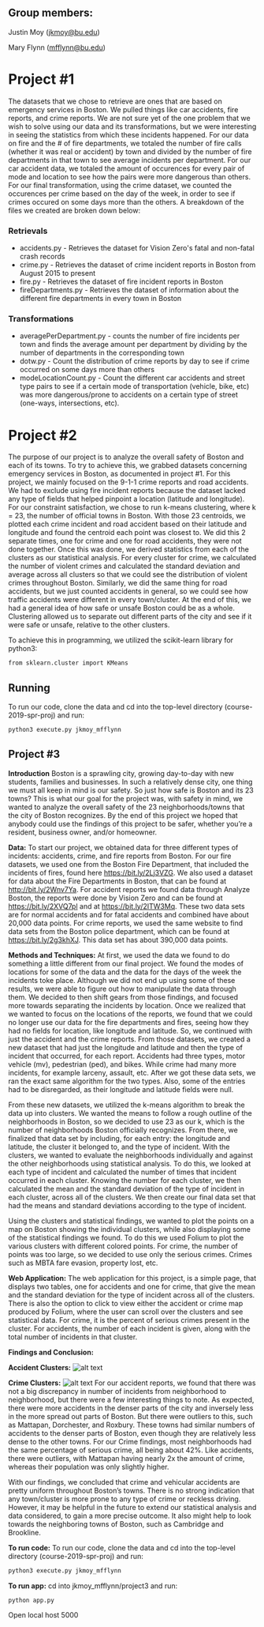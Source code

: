 ## Group members:
Justin Moy (jkmoy@bu.edu)

Mary Flynn (mfflynn@bu.edu)

# Project #1

The datasets that we chose to retrieve are ones that are based on emergency services in Boston. We pulled things like car accidents, fire reports, and crime reports. We are not sure yet of the one problem that we wish to solve using our data and its transformations, but we were interesting in seeing the statistics from which these incidents happened. For our data on fire and the # of fire departments, we totaled the number of fire calls (whether it was real or accident) by town and divided by the number of fire departments in that town to see average incidents per department. For our car accident data, we totaled the amount of occurences for every pair of mode and location to see how the pairs were more dangerous than others. For our final transformation, using the crime dataset, we counted the occurences per crime based on the day of the week, in order to see if crimes occured on some days more than the others. A breakdown of the files we created are broken down below:
### Retrievals 
* accidents.py - Retrieves the dataset for Vision Zero's fatal and non-fatal crash records
* crime.py - Retrieves the dataset of crime incident reports in Boston from August 2015 to present
* fire.py - Retrieves the dataset of fire incident reports in Boston
* fireDepartments.py - Retrieves the dataset of information about the different fire departments in every town in Boston

### Transformations
* averagePerDepartment.py - counts the number of fire incidents per town and finds the average amount per department by dividing by the number of departments in the corresponding town
* dotw.py - Count the distribution of crime reports by day to see if crime occurred on some days more than others
* modeLocationCount.py - Count the different car accidents and street type pairs to see if a certain mode of transportation (vehicle, bike, etc) was more dangerous/prone to accidents on a certain type of street (one-ways, intersections, etc).

# Project #2
The purpose of our project is to analyze the overall safety of Boston and each of its towns. To try to achieve this, we grabbed datasets concerning emergency services in Boston, as documented in project #1. For this project, we mainly focused on the 9-1-1 crime reports and road accidents. We had to exclude using fire incident reports because the dataset lacked any type of fields that helped pinpoint a location (latitude and longitude). For our constraint satisfaction, we chose to run k-means clustering, where k = 23, the number of official towns in Boston. With those 23 centroids, we plotted each crime incident and road accident based on their latitude and longitude and found the centroid each point was closest to. We did this 2 separate times, one for crime and one for road accidents, they were not done together. Once this was done, we derived statistics from each of the clusters as our statistical analysis. For every cluster for crime, we calculated the number of violent crimes and calculated the standard deviation and average across all clusters so that we could see the distribution of violent crimes throughout Boston. Similarly, we did the same thing for road accidents, but we just counted accidents in general, so we could see how traffic accidents were different in every town/cluster. At the end of this, we had a general idea of how safe or unsafe Boston could be as a whole. Clustering allowed us to separate out different parts of the city and see if it were safe or unsafe, relative to the other clusters. 

To achieve this in programming, we utilized the scikit-learn library for python3:
```bash
from sklearn.cluster import KMeans
```

## Running 
To run our code, clone the data and cd into the top-level directory (course-2019-spr-proj) and run:
```bash
python3 execute.py jkmoy_mfflynn
```

## Project #3
**Introduction**
Boston is a sprawling city, growing day-to-day with new students, families and businesses. In such a relatively dense city, one thing we must all keep in mind is our safety. So just how safe is Boston and its 23 towns? This is what our goal for the project was, with safety in mind, we wanted to analyze the overall safety of the 23 neighborhoods/towns that the city of Boston recognizes. By the end of this project we hoped that anybody could use the findings of this project to be safer, whether you’re a resident, business owner, and/or homeowner. 

**Data:**
To start our project, we obtained data for three different types of incidents: accidents, crime, and fire reports from Boston. For our fire datasets, we used one from the Boston Fire Department, that included the incidents of fires, found here https://bit.ly/2Lj3VZG. We also used a dataset for data about the Fire Departments in Boston, that can be found at http://bit.ly/2Wnv7Ya. For accident reports we found data through Analyze Boston, the reports were done by Vision Zero and can be found at https://bit.ly/2XVQ7pl and at https://bit.ly/2ITW3Mq. These two data sets are for normal accidents and for fatal accidents and combined have about 20,000 data points. For crime reports, we used the same website to find data sets from the Boston police department, which can be found at https://bit.ly/2g3khXJ. This data set has about 390,000 data points. 

**Methods and Techniques:**
At first, we used the data we found to do something a little different from our final project. We found the modes of locations for some of the data and the data for the days of the week the incidents toke place. Although we did not end up using some of these results, we were able to figure out how to manipulate the data through them. We decided to then shift gears from those findings, and focused more towards separating the incidents by location. Once we realized that we wanted to focus on the locations of the reports, we found that we could no longer use our data for the fire departments and fires, seeing how they had no fields for location, like longitude and latitude. So, we continued with just the accident and the crime reports. From those datasets, we created a new dataset that had just the longitude and latitude and then the type of incident that occurred, for each report. Accidents had three types, motor vehicle (mv), pedestrian (ped), and bikes. While crime had many more incidents, for example larceny, assault, etc. After we got these data sets, we ran the exact same algorithm for the two types. Also, some of the entries had to be disregarded, as their longitude and latitude fields were null. 

From these new datasets, we utilized the k-means algorithm to break the data up into clusters. We wanted the means to follow a rough outline of the neighborhoods in Boston, so we decided to use 23 as our k, which is the number of neighborhoods Boston officially recognizes. From there, we finalized that data set by including, for each entry: the longitude and latitude, the cluster it belonged to, and the type of incident. With the clusters, we wanted to evaluate the neighborhoods individually and against the other neighborhoods using statistical analysis. To do this, we looked at each type of incident and calculated the number of times that incident occurred in each cluster. Knowing the number for each cluster, we then calculated the mean and the standard deviation of the type of incident in each cluster, across all of the clusters. We then create our final data set that had the means and standard deviations according to the type of incident. 

Using the clusters and statistical findings, we wanted to plot the points on a map on Boston showing the individual clusters, while also displaying some of the statistical findings we found. To do this we used Folium to plot the various clusters with different colored points. For crime, the number of points was too large, so we decided to use only the serious crimes. Crimes such as MBTA fare evasion, property lost, etc. 

**Web Application:**
The web application for this project, is a simple page, that displays two tables, one for accidents and one for crime, that give the mean and the standard deviation for the type of incident across all of the clusters. There is also the option to click to view either the accident or crime map produced by Folium, where the user can scroll over the clusters and see statistical data. For crime, it is the percent of serious crimes present in the cluster. For accidents, the number of each incident is given, along with the total number of incidents in that cluster. 

**Findings and Conclusion:**

**Accident Clusters:**
![alt text](https://github.com/J-Moy/course-2019-spr-proj/blob/master/jkmoy_mfflynn/visualizations/accident.png)

**Crime Clusters:**
![alt text](https://github.com/J-Moy/course-2019-spr-proj/blob/master/jkmoy_mfflynn/visualizations/crime.png )
For our accident reports, we found that there was not a big discrepancy in number of incidents from neighborhood to neighborhood, but there were a few interesting things to note. As expected, there were more accidents in the denser parts of the city and inversely less in the more spread out parts of Boston. But there were outliers to this, such as Mattapan, Dorchester, and Roxbury. These towns had similar numbers of accidents to the denser parts of Boston, even though they are relatively less dense to the other towns. For our Crime findings, most neighborhoods had the same percentage of serious crime, all being about 42%. Like accidents, there were outliers, with Mattapan having nearly 2x the amount of crime, whereas their population was only slightly higher. 

With our findings, we concluded that crime and vehicular accidents are pretty uniform throughout Boston’s towns. There is no strong indication that any town/cluster is more prone to any type of crime or reckless driving.  However, it may be helpful in the future to extend our statistical analysis and data considered, to gain a more precise outcome. It also might help to look towards the neighboring towns of Boston, such as Cambridge and Brookline.

**To run code:**
To run our code, clone the data and cd into the top-level directory (course-2019-spr-proj) and run:
```bash
python3 execute.py jkmoy_mfflynn
```

**To run app:**
cd into jkmoy_mfflynn/project3 and run:
```bash
python app.py
```
Open local host 5000 

